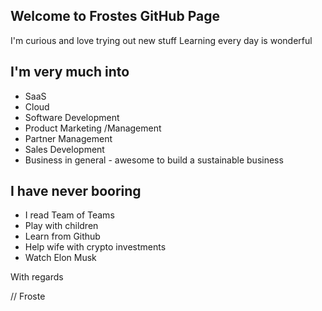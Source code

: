 ## Welcome to Frostes GitHub Page

I'm curious and love trying out new stuff
Learning every day is wonderful 

## I'm very much into
* SaaS
* Cloud
* Software Development
* Product Marketing /Management 
* Partner Management
* Sales Development
* Business in general - awesome to build a sustainable business

## I have never booring
* I read Team of Teams
* Play with children
* Learn from Github
* Help wife with crypto investments
* Watch Elon Musk

With regards

// Froste

